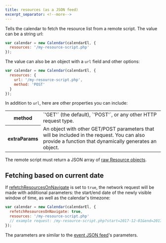 ```yaml
---
title: resources (as a JSON feed)
excerpt_separator: <!--more-->
---
```


Tells the calendar to fetch the resource list from a remote script.<!--more--> The value can be a string url:

```js
var calendar = new Calendar(calendarEl, {
  resources: '/my-resource-script.php'
});
```

The value can also be an object with a `url` field and other options:

```js
var calendar = new Calendar(calendarEl, {
  resources: {
    url: '/my-resource-script.php',
    method: 'POST'
  }
});
```

In addition to `url`, here are other properties you can include:

<table>

<tr>
<th>method</th>
<td markdown='1'>
`'GET'` (the default), `'POST'`, or any other HTTP request type.
</td>
</tr>

<tr>
<th>extraParams</th>
<td markdown='1'>
An object with other GET/POST parameters that will be included in the request.
You can also provide a function that dynamically generates an object.
</td>
</tr>

</table>

The remote script must return a JSON array of [raw Resource objects](resource-parsing).


## Fetching based on current date

If [refetchResourcesOnNavigate](refetchResourcesOnNavigate) is set to `true`, the network request will be made with additional parameters: the start/end date of the newly visible window of time, as well as the calendar's timezone:

```js
var calendar = new Calendar(calendarEl, {
  refetchResourcesOnNavigate: true,
  resources: '/my-resource-script.php'
  // example request: /my-resource-script.php?start=2017-12-01&end=2017-01-12&timezone=UTC
});
```

The parameters are similar to the [event JSON feed](events-function)'s parameters.
